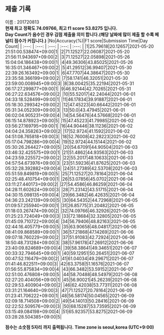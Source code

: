 


  
## 제출 기록  
이름 : 201720813  
**현재 최고 정확도 74.09766, 최고 f1 score 53.8275 입니다.**  
**Day Count가 음수인 경우 감점 제출을 의미 합니다.(해당 날짜에 많이 제출 할 수록 페널티 점수가 커집니다.)**
|No|Accuracy(%)|F1 score|Submission Time|Day Count|
| :---: | :---: | :---: | :---: | :---: |
|1|25.79618|20.12657|2021-05-20 21:51:00.538474+09:00|1|
|2|71.12527|22.06087|2021-05-20 21:56:11.943697+09:00|2|
|3|71.12527|22.05898|2021-05-26 15:04:04.186438+09:00|1|
|4|49.36306|43.85025|2021-05-26 16:35:01.346467+09:00|2|
|5|41.29512|36.99407|2021-05-30 22:39:26.163492+09:00|1|
|6|47.7707|44.38647|2021-05-30 23:35:58.366199+09:00|2|
|7|58.1741|46.32051|2021-05-30 23:59:00.008945+09:00|3|
|8|38.00425|35.22194|2021-05-31 06:17:27.299877+09:00|1|
|9|46.92144|42.70265|2021-05-31 06:27:22.634576+09:00|2|
|10|55.52017|42.24044|2021-06-01 04:33:18.528499+09:00|1|
|11|46.17834|39.91887|2021-06-01 05:18:30.299342+09:00|2|
|12|47.45223|40.66442|2021-06-01 05:31:34.052309+09:00|3|
|13|50.0|43.47945|2021-06-01 06:02:04.905231+09:00|4|
|14|54.56476|44.57668|2021-06-01 06:15:14.878923+09:00|5|
|15|47.45223|41.79985|2021-06-02 03:56:27.169795+09:00|1|
|16|44.90446|38.11236|2021-06-02 04:04:24.358263+09:00|2|
|17|52.9724|41.1592|2021-06-02 04:51:08.765818+09:00|3|
|18|52.76008|42.28223|2021-06-02 05:17:04.798286+09:00|4|
|19|52.9724|44.15144|2021-06-02 05:30:26.264427+09:00|5|
|20|54.67091|44.90504|2021-06-03 03:46:32.425575+09:00|1|
|21|51.4862|44.93563|2021-06-03 04:23:59.225572+09:00|2|
|22|55.2017|48.10633|2021-06-03 04:57:54.673976+09:00|3|
|23|51.59236|41.87625|2021-06-03 05:32:28.392882+09:00|4|
|24|51.27389|42.53708|2021-06-03 05:51:59.849819+09:00|5|
|25|71.12527|20.78164|2021-06-04 02:25:48.410754+09:00|1|
|26|53.07856|45.0702|2021-06-04 03:11:27.440173+09:00|2|
|27|54.4586|46.86259|2021-06-04 04:28:11.602624+09:00|3|
|28|71.23142|43.51715|2021-06-04 04:30:15.098135+09:00|4|
|29|66.3482|46.42635|2021-06-04 04:36:23.242139+09:00|5|
|30|64.54352|44.72968|2021-06-05 01:09:57.255940+09:00|1|
|31|26.85775|31.20482|2021-06-05 01:18:03.267474+09:00|2|
|32|74.09766|46.32926|2021-06-05 01:25:23.724049+09:00|3|
|33|72.18684|32.32805|2021-06-05 01:45:09.710722+09:00|4|
|34|56.79406|48.82163|2021-06-05 02:44:16.405779+09:00|5|
|35|63.90658|48.04817|2021-06-06 08:41:09.868589+09:00|1|
|36|57.21868|47.14269|2021-06-06 09:07:18.760229+09:00|2|
|37|51.91083|42.72924|2021-06-06 18:50:48.731284+09:00|3|
|38|57.96178|47.26912|2021-06-06 23:40:09.824689+09:00|4|
|39|58.38641|49.34651|2021-06-07 00:33:32.794645+09:00|1|
|40|59.12951|50.26451|2021-06-07 00:47:52.116479+09:00|2|
|41|61.04034|49.29671|2021-06-07 01:41:46.822511+09:00|3|
|42|63.3758|51.16576|2021-06-07 01:56:55.875834+09:00|4|
|43|66.3482|53.59152|2021-06-07 02:51:00.476808+09:00|5|
|44|58.70488|48.54979|2021-06-08 02:27:20.404056+09:00|1|
|45|56.90021|45.26239|2021-06-08 02:29:53.400904+09:00|2|
|46|62.42038|53.77311|2021-06-08 03:31:21.164640+09:00|3|
|47|71.12527|20.78164|2021-06-09 01:23:41.706222+09:00|1|
|48|56.58174|50.04565|2021-06-09 02:09:18.714508+09:00|2|
|49|54.14013|50.28416|2021-06-09 02:22:52.509576+09:00|3|
|50|68.15287|53.73595|2021-06-09 03:15:49.084198+09:00|4|
|51|65.92357|53.8275|2021-06-09 03:28:28.504385+09:00|5|


**점수는 소숫점 5자리 까지 출력됩니다.**
**Time zone is seoul,korea (UTC+9:00)**
